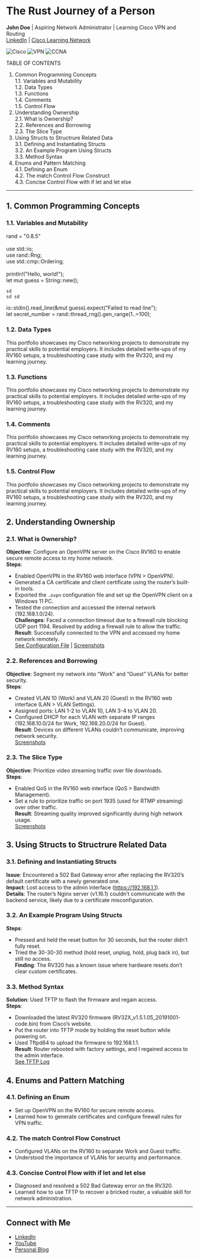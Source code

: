 # The Rust Journey of a Person
**John Doe** | Aspiring Network Administrator | Learning Cisco VPN and Routing  
[LinkedIn](https://linkedin.com/in/your-profile) | [Cisco Learning Network](https://learningnetwork.cisco.com/your-profile)

![Cisco](https://img.shields.io/badge/Cisco-Networking-blue) ![VPN](https://img.shields.io/badge/Skill-VPN-green) ![CCNA](https://img.shields.io/badge/CCNA-In%20Progress-orange)

TABLE OF CONTENTS

1. Common Programming Concepts    
   1.1. Variables and Mutability    
   1.2. Data Types    
   1.3. Functions    
   1.4. Comments    
   1.5. Control Flow    
2. Understanding Ownership    
   2.1. What is Ownership?    
   2.2. References and Borrowing    
   2.3. The Slice Type    
3. Using Structs to Structrure Related Data    
   3.1. Defining and Instantiating Structs    
   3.2. An Example Program Using Structs    
   3.3. Method Syntax    
4. Enums and Pattern Matching    
   4.1. Defining an Enum    
   4.2. The match Control Flow Construct    
   4.3. Concise Control Flow with if let and let else    

---

## 1. Common Programming Concepts

### 1.1. Variables and Mutability
rand = "0.8.5"  <br/><br/>
use std::io;  
use rand::Rng;  
use std::cmp::Ordering;  <br/><br/>
println!("Hello, world!");  
let mut guess = String::new();  
```rust
sd
sd sd
```
io::stdin().read_line(&mut guess).expect("Failed to read line");  
let secret_number = rand::thread_rng().gen_range(1..=100);  

### 1.2. Data Types
This portfolio showcases my Cisco networking projects to demonstrate my practical skills to potential employers. It includes detailed write-ups of my RV160 setups, a troubleshooting case study with the RV320, and my learning journey.

### 1.3. Functions
This portfolio showcases my Cisco networking projects to demonstrate my practical skills to potential employers. It includes detailed write-ups of my RV160 setups, a troubleshooting case study with the RV320, and my learning journey.

### 1.4. Comments
This portfolio showcases my Cisco networking projects to demonstrate my practical skills to potential employers. It includes detailed write-ups of my RV160 setups, a troubleshooting case study with the RV320, and my learning journey.

### 1.5. Control Flow
This portfolio showcases my Cisco networking projects to demonstrate my practical skills to potential employers. It includes detailed write-ups of my RV160 setups, a troubleshooting case study with the RV320, and my learning journey.

## 2. Understanding Ownership

### 2.1. What is Ownership?
**Objective**: Configure an OpenVPN server on the Cisco RV160 to enable secure remote access to my home network.  
**Steps**:  
- Enabled OpenVPN in the RV160 web interface (VPN > OpenVPN).  
- Generated a CA certificate and client certificate using the router’s built-in tools.  
- Exported the `.ovpn` configuration file and set up the OpenVPN client on a Windows 11 PC.  
- Tested the connection and accessed the internal network (192.168.1.0/24).  
**Challenges**: Faced a connection timeout due to a firewall rule blocking UDP port 1194. Resolved by adding a firewall rule to allow the traffic.  
**Result**: Successfully connected to the VPN and accessed my home network remotely.  
[See Configuration File](rv160-openvpn-config.ovpn) | [Screenshots](screenshots/rv160-openvpn-setup.png)

### 2.2. References and Borrowing
**Objective**: Segment my network into “Work” and “Guest” VLANs for better security.  
**Steps**:  
- Created VLAN 10 (Work) and VLAN 20 (Guest) in the RV160 web interface (LAN > VLAN Settings).  
- Assigned ports: LAN 1-2 to VLAN 10, LAN 3-4 to VLAN 20.  
- Configured DHCP for each VLAN with separate IP ranges (192.168.10.0/24 for Work, 192.168.20.0/24 for Guest).  
**Result**: Devices on different VLANs couldn’t communicate, improving network security.  
[Screenshots](screenshots/rv160-vlan-config.png)

### 2.3. The Slice Type
**Objective**: Prioritize video streaming traffic over file downloads.  
**Steps**:  
- Enabled QoS in the RV160 web interface (QoS > Bandwidth Management).  
- Set a rule to prioritize traffic on port 1935 (used for RTMP streaming) over other traffic.  
**Result**: Streaming quality improved significantly during high network usage.  
[Screenshots](screenshots/rv160-qos-config.png)

## 3. Using Structs to Structrure Related Data

### 3.1. Defining and Instantiating Structs
**Issue**: Encountered a 502 Bad Gateway error after replacing the RV320’s default certificate with a newly generated one.  
**Impact**: Lost access to the admin interface (https://192.168.1.1).  
**Details**: The router’s Nginx server (v1.16.1) couldn’t communicate with the backend service, likely due to a certificate misconfiguration.

### 3.2. An Example Program Using Structs
**Steps**:  
- Pressed and held the reset button for 30 seconds, but the router didn’t fully reset.  
- Tried the 30-30-30 method (hold reset, unplug, hold, plug back in), but still no access.  
**Finding**: The RV320 has a known issue where hardware resets don’t clear custom certificates.

### 3.3. Method Syntax
**Solution**: Used TFTP to flash the firmware and regain access.  
**Steps**:  
- Downloaded the latest RV320 firmware (RV32X_v1.5.1.05_20191001-code.bin) from Cisco’s website.  
- Put the router into TFTP mode by holding the reset button while powering on.  
- Used Tftpd64 to upload the firmware to 192.168.1.1.  
**Result**: Router rebooted with factory settings, and I regained access to the admin interface.  
[See TFTP Log](logs/rv320-tftp-recovery.log)

## 4. Enums and Pattern Matching

### 4.1. Defining an Enum
- Set up OpenVPN on the RV160 for secure remote access.  
- Learned how to generate certificates and configure firewall rules for VPN traffic.

### 4.2. The match Control Flow Construct
- Configured VLANs on the RV160 to separate Work and Guest traffic.  
- Understood the importance of VLANs for security and performance.

### 4.3. Concise Control Flow with if let and let else
- Diagnosed and resolved a 502 Bad Gateway error on the RV320.  
- Learned how to use TFTP to recover a bricked router, a valuable skill for network administration.

---

## Connect with Me
- [LinkedIn](https://linkedin.com/in/your-profile)
- [YouTube](https://youtube.com/your-channel)
- [Personal Blog](https://your-blog.com)
